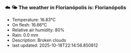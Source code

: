 ### ☁️ 🌤️  The weather in Florianópolis is: Florianópolis

- Temperature: 16.83°C
- On flesh: 16.66°C
- Relative air humidity: 80%
- Rain: 0.0 mm
- Description: Broken clouds
- last updated: 2025-10-18T22:14:56.850812
